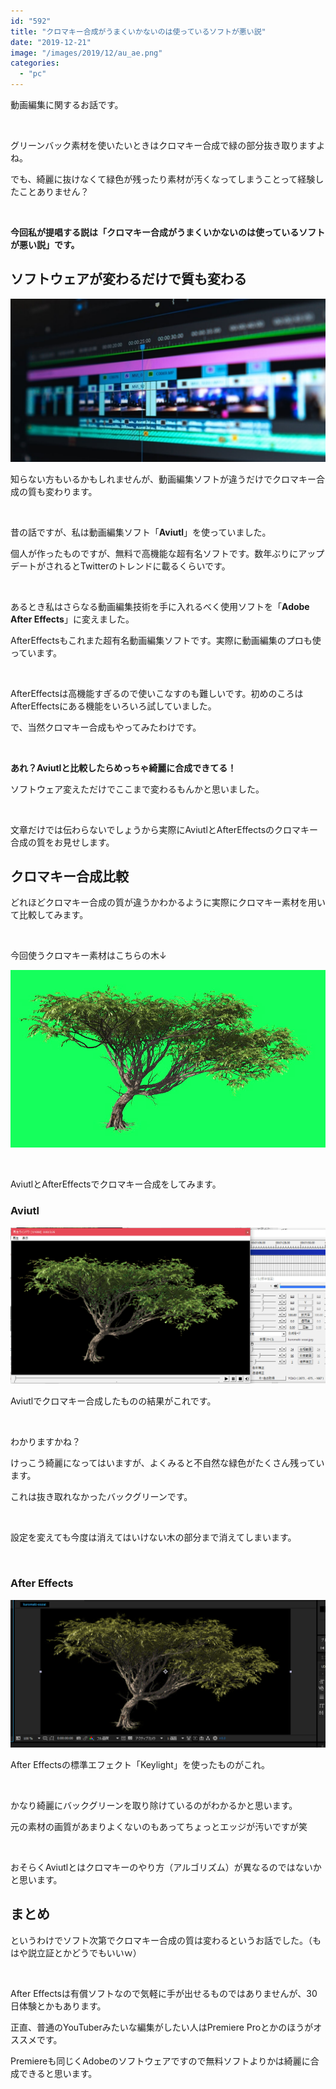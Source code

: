 ```yaml
---
id: "592"
title: "クロマキー合成がうまくいかないのは使っているソフトが悪い説"
date: "2019-12-21"
image: "/images/2019/12/au_ae.png"
categories: 
  - "pc"
---
```


動画編集に関するお話です。

 

グリーンバック素材を使いたいときはクロマキー合成で緑の部分抜き取りますよね。

でも、綺麗に抜けなくて緑色が残ったり素材が汚くなってしまうことって経験したことありません？

 

**今回私が提唱する説は「クロマキー合成がうまくいかないのは使っているソフトが悪い説」です。**

## ソフトウェアが変わるだけで質も変わる

![](/images/2019/12/videoeditor.jpg)

知らない方もいるかもしれませんが、動画編集ソフトが違うだけでクロマキー合成の質も変わります。

 

昔の話ですが、私は動画編集ソフト「**Aviutl**」を使っていました。

個人が作ったものですが、無料で高機能な超有名ソフトです。数年ぶりにアップデートがされるとTwitterのトレンドに載るくらいです。

 

あるとき私はさらなる動画編集技術を手に入れるべく使用ソフトを「**Adobe After Effects**」に変えました。

AfterEffectsもこれまた超有名動画編集ソフトです。実際に動画編集のプロも使っています。

 

AfterEffectsは高機能すぎるので使いこなすのも難しいです。初めのころはAfterEffectsにある機能をいろいろ試していました。

で、当然クロマキー合成もやってみたわけです。

 

**あれ？Aviutlと比較したらめっちゃ綺麗に合成できてる！**

ソフトウェア変えただけでここまで変わるもんかと思いました。

 

文章だけでは伝わらないでしょうから実際にAviutlとAfterEffectsのクロマキー合成の質をお見せします。

## クロマキー合成比較

どれほどクロマキー合成の質が違うかわかるように実際にクロマキー素材を用いて比較してみます。

 

今回使うクロマキー素材はこちらの木↓

![](/images/2019/12/kuromaki-sozai.jpg)

 

AviutlとAfterEffectsでクロマキー合成をしてみます。

### Aviutl

![](/images/2019/12/aviutl_kuromaki_result.png)

Aviutlでクロマキー合成したものの結果がこれです。

 

わかりますかね？

けっこう綺麗になってはいますが、よくみると不自然な緑色がたくさん残っています。

これは抜き取れなかったバックグリーンです。

 

設定を変えても今度は消えてはいけない木の部分まで消えてしまいます。

 

### After Effects

![](/images/2019/12/aftereffects_kuromaki_result.png)

After Effectsの標準エフェクト「Keylight」を使ったものがこれ。

 

かなり綺麗にバックグリーンを取り除けているのがわかるかと思います。

元の素材の画質があまりよくないのもあってちょっとエッジが汚いですが笑

 

おそらくAviutlとはクロマキーのやり方（アルゴリズム）が異なるのではないかと思います。

## まとめ

というわけでソフト次第でクロマキー合成の質は変わるというお話でした。（もはや説立証とかどうでもいいｗ）

 

After Effectsは有償ソフトなので気軽に手が出せるものではありませんが、30日体験とかもあります。

正直、普通のYouTuberみたいな編集がしたい人はPremiere Proとかのほうがオススメです。

Premiereも同じくAdobeのソフトウェアですので無料ソフトよりかは綺麗に合成できると思います。
